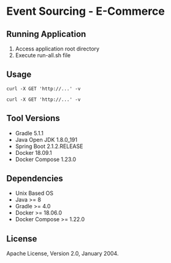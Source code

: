 # Event Sourcing - E-Commerce

## Running Application
1. Access application root directory
2. Execute run-all.sh file


## Usage

~~~
curl -X GET 'http://...' -v
~~~

~~~
curl -X GET 'http://...' -v
~~~

## Tool Versions
- Gradle 5.1.1
- Java Open JDK 1.8.0_191
- Spring Boot 2.1.2.RELEASE
- Docker 18.09.1
- Docker Compose 1.23.0


## Dependencies
- Unix Based OS
- Java >= 8
- Gradle >= 4.0
- Docker >= 18.06.0
- Docker Compose >= 1.22.0


## License
Apache License, Version 2.0, January 2004.


